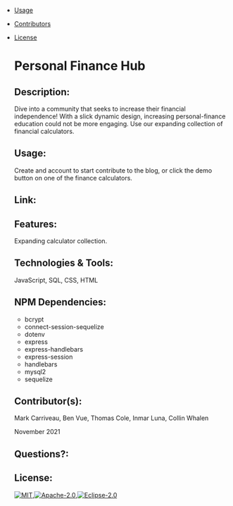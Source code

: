 * [Usage](#usage)
* [Contributors](#contributors)
* [License](#license)
  

  # Personal Finance Hub

  ## Description: 
    Dive into a community that seeks to increase their financial independence! With a slick dynamic design, increasing personal-finance education could not be more engaging. Use our expanding collection of financial calculators.

  ## Usage:
    Create and account to start contribute to the blog, or click the demo button on one of the finance calculators.

  ## Link: 
    

  ## Features:
    Expanding calculator collection.

  ## Technologies & Tools:
    JavaScript, SQL, CSS, HTML
    
  ##  NPM Dependencies:
    - bcrypt
    - connect-session-sequelize 
    - dotenv
    - express
    - express-handlebars
    - express-session
    - handlebars
    - mysql2
    - sequelize
    
  ## Contributor(s):
    Mark Carriveau, Ben Vue, Thomas Cole, Inmar Luna, Collin Whalen
    
    November  2021 

  ## Questions?:
 

  ## License:
    [![MIT](https://img.shields.io/badge/MIT-License-green.svg)](https://opensource.org/licenses/MIT),[![Apache-2.0](https://img.shields.io/badge/Apache-License-blue.svg)](https://opensource.org/licenses/Apache-2.0),[![Eclipse-2.0](https://img.shields.io/badge/Eclipse-License-black.svg)](https://opensource.org/licenses/EPL-2.0)

